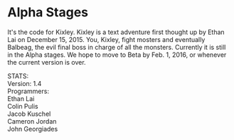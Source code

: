 # Alpha Stages
It's the code for Kixley.
Kixley is a text adventure first thought up by Ethan Lai on December 15, 2015.
You, Kixley, fight mosters and eventually Balbeag, the evil final boss in charge of all the monsters.
Currently it is still in the Alpha stages.
We hope to move to Beta by Feb. 1, 2016, or whenever the current version is over.


STATS:  
Version: 1.4  
Programmers:  
  Ethan Lai  
  Colin Pulis  
  Jacob Kuschel  
  Cameron Jordan  
  John Georgiades  
